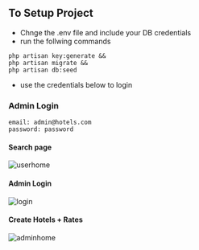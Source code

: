    ## To Setup Project 
   
   * Chnge the .env file and include your DB credentials
   * run the follwing commands

  ```
  php artisan key:generate &&
  php artisan migrate &&
  php artisan db:seed
  ```
 * use the credentials below to login

  ### Admin Login
  
  ```
  email: admin@hotels.com
  password: password
  ```
  
  #### Search page
  ![userhome](https://user-images.githubusercontent.com/30867496/118747327-b85e9480-b851-11eb-956d-986d1f405bb4.png)
  
  #### Admin Login
![login](https://user-images.githubusercontent.com/30867496/118747335-bbf21b80-b851-11eb-88ff-e48dc25ae71b.png)

#### Create Hotels + Rates
![adminhome](https://user-images.githubusercontent.com/30867496/118747338-bd234880-b851-11eb-903b-6464df2f3921.png)
